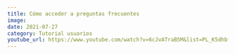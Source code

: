 ```yaml
---
title: Cómo acceder a preguntas frecuentes
image: 
date: 2021-07-27
category: Tutorial usuarios
youtube_url: https://www.youtube.com/watch?v=6cJvATraB5M&list=PL_K5dhbfg0DowESVMxKa2jpzcBsuqB-0h&index=5&ab_channel=Datasketch
---
```




